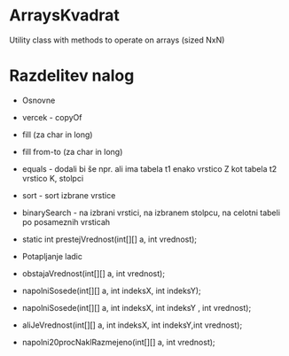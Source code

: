 # ArraysKvadrat

Utility class with methods to operate on arrays (sized NxN)

# Razdelitev nalog
 - Osnovne
  - vercek - copyOf
  -  fill				(za char in long)
  -  fill from-to 	(za char in long)
  -  equals   		- dodali bi še npr. ali ima tabela t1 enako vrstico Z kot tabela t2 vrstico K, stolpci
  -  sort 			- sort izbrane vrstice
  -  binarySearch 	- na izbrani vrstici, na izbranem stolpcu, na celotni tabeli po posameznih vrsticah
  -  static int prestejVrednost(int[][] a, int vrednost);
  
-  Potapljanje ladic
  -  obstajaVrednost(int[][] a, int vrednost);
  -  napolniSosede(int[][] a, int indeksX, int indeksY);
  -  napolniSosede(int[][] a, int indeksX, int indeksY , int vrednost);
  -  aliJeVrednost(int[][] a, int indeksX, int indeksY,int vrednost);
  -  napolni20procNaklRazmejeno(int[][] a, int vrednost);
